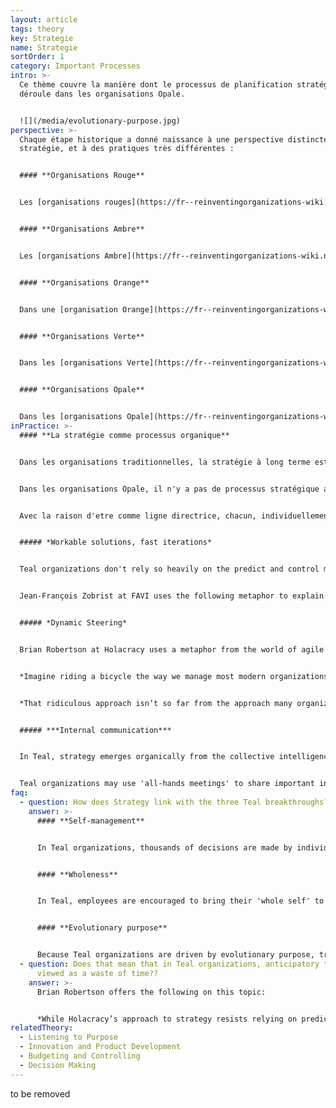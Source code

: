 ```yaml
---
layout: article
tags: theory
key: Strategie
name: Strategie
sortOrder: 1
category: Important Processes
intro: >-
  Ce thème couvre la manière dont le processus de planification stratégique se
  déroule dans les organisations Opale.


  ![](/media/evolutionary-purpose.jpg)
perspective: >-
  Chaque étape historique a donné naissance à une perspective distincte sur la
  stratégie, et à des pratiques très différentes :


  #### **Organisations Rouge**


  Les [organisations rouges](https://fr--reinventingorganizations-wiki.netlify.app/theory/red-organizations/) ne développent généralement pas d'objectifs ou de stratégies à long terme au-delà de la survie. Le(s) chef(s) cherche(nt) à obtenir des gains à court terme pour maintenir le pouvoir, et à répondre aux menaces et aux opportunités lorsqu'elles se présentent.


  #### **Organisations Ambre**


  Les [organisations Ambre](https://fr--reinventingorganizations-wiki.netlify.app/theory/amber-paradigm-and-organizations/) peuvent développer des stratégies mais ne les mettent pas en avant, car le monde est considéré comme relativement immuable et prévisible. L'accent est plutôt mis sur les processus. Dans la mesure où des stratégies sont développées, elles le sont uniquement au sommet de la hiérarchie. Les décisions sont transmises aux travailleurs au bas de l'échelle, l'information n'étant partagée qu'en cas de besoin.


  #### **Organisations Orange**


  Dans une [organisation Orange](https://fr--reinventingorganizations-wiki.netlify.app/theory/orange-paradigm-and-organizations/), la stratégie devient beaucoup plus importante, car le monde est considéré comme de plus en plus dynamique. Cependant, si le monde est considéré comme de plus en plus compliqué, il est toujours considéré comme prévisible. La stratégie reste généralement un processus très descendant, mais elle passe du "commande et contrôle" à "prévoit et contrôle". Afin de maintenir un avantage concurrentiel, le paradigme orange conclut que de larges pans de l'organisation doivent être responsabilisés et bénéficier d'une certaine marge de manœuvre pour penser et exécuter par eux-mêmes. C'est ainsi qu'est née la gestion par objectifs - la direction générale formule une orientation générale et décline en cascade les objectifs et les jalons pour atteindre le résultat souhaité. Cela a donné lieu à des processus familiers tels que la planification stratégique, le budget annuel, les tableaux de bord et les indicateurs clés de performance.


  #### **Organisations Verte**


  Dans les [organisations Verte](https://fr--reinventingorganizations-wiki.netlify.app/theory/green-paradigm-and-organizations/), la structure organisationnelle est davantage décentralisée : les échelons inférieurs sont de plus en plus responsabilisés et l'une des principales responsabilités des dirigeants est de faciliter cette responsabilisation. Toutefois, les organisations Verte conservent généralement une certaine forme de structure hiérarchique, la direction stratégique venant principalement du sommet. La stratégie est aussi désormais mise au service d'une finalité, qui va au-delà des objectifs orange que sont le gain et le profit.


  #### **Organisations Opale**


  Dans les [organisations Opale](https://fr--reinventingorganizations-wiki.netlify.app/theory/teal-paradigm-and-organizations/), le pouvoir est diffus. L'auto-gouvernance remplace la hiérarchie. La réflexion stratégique peut venir de n'importe où, pas seulement du sommet. Les membres de l'équipe peuvent offrir des conseils, suggérer des initiatives, recommander des changements - à condition de consulter les parties intéressées en cours de route. L'utilisation du "processus de sollicitation d'avis" est l'ingrédient essentiel. La stratégie est également inextricablement liée à la finalité, et la planification stratégique conventionnelle est remplacée par une "LISTENING TO PURPOSE".
inPractice: >-
  #### **La stratégie comme processus organique**


  Dans les organisations traditionnelles, la stratégie à long terme est décidée par ceux qui sont au sommet - généralement le PDG et l'équipe de direction. Les stratégies sont développées par le biais d'un processus qui commence par l'examen, par la direction, d'informations confidentielles et sensibles. Ces informations peuvent consister en des prédictions à long terme et des plans et solutions pour tirer parti des opportunités qu'elles prévoient. Les plans deviennent des objectifs annuels, avec des différentes cibles. Une documentation détaillée décrit le plan d'action préétabli. La nouvelle orientation/le nouveau plan est communiqué de haut en bas.


  Dans les organisations Opale, il n'y a pas de processus stratégique au sens classique du terme. Au lieu d'une direction fixée par le sommet, les membres de ces organisations "LISTEN" la raison d'etre de l'organisation et obtiennent ainsi une idée générale de la direction que l'organisation pourrait être appelée à prendre. Un plan plus détaillé n'est pas nécessaire. Cela limiterait les possibilités à un plan étroit et préétabli.


  Avec la raison d'etre comme ligne directrice, chacun, individuellement et collectivement, est habilité à percevoir ce qui pourrait être demandé. La stratégie se développe de manière organique, tout le temps, partout, alors que les gens proposent leurs idées et les testent sur le terrain. L'organisation évolue, se transforme, s'étend ou se contracte, en réponse à un processus d'intelligence collective. La réalité est le grand arbitre, pas le PDG, le conseil d'administration ou un comité. Ce qui fonctionne prend de l'élan et de l'énergie au sein de l'organisation ; les autres idées ne sont pas retenues et s'étiolent. \[Laloux, Frederic (2014-02-09). Reinventing Organizations: A Guide to Creating Organizations Inspired by the Next Stage of Human Consciousness (Kindle Locations 4506-4509). Nelson Parker. Kindle Edition.]


  ##### *Workable solutions, fast iterations*


  Teal organizations don't rely so heavily on the predict and control model. While predicting the future may be helpful in a *complicated* world, it is less relevant in an increasingly *complex* world. Out of this understanding, Teal organizations tend to move to implementing workable solutions, today, that can be improved at any point. Companies are not chained to strategic planning processes, or driven to achieve targets that might be quickly out of date. These companies are freer to progress quickly, via fast iterations, and revise strategies as necessary.


  Jean-François Zobrist at FAVI uses the following metaphor to explain the difference. An airplane like a Boeing 747 is a *complicated* system. There are millions of parts that need to work together seamlessly. But everything can be mapped out; if you change one part, you should be able to predict all the consequences. A bowl of spaghetti is a *complex* system. Even though it has just a few dozen “parts,” it is virtually impossible to predict what will happen when you pull at the end of a strand of spaghetti that sticks out of the bowl.^\[Laloux, Frederic (2014-02-09). Reinventing Organizations: A Guide to Creating Organizations Inspired by the Next Stage of Human Consciousness (Kindle Locations 4577-4581). Nelson Parker. Kindle Edition.]


  ##### *Dynamic Steering*


  Brian Robertson at Holacracy uses a metaphor from the world of agile software development to describe how the planning process differs in Teal organizations:


  *Imagine riding a bicycle the way we manage most modern organizations. You would hold a big meeting to decide the angle at which you should hold the handlebars; you’d map your journey in as much detail as possible, factoring in all known obstacles and the exact timing and degree to which you would need to adjust your course to avoid these. Then you would get on the bicycle, hold the handlebars rigidly at the angle calculated, close your eyes, and steer according to plan. Odds are you would not reach your target, even if you did manage to keep the bicycle upright for the entire trip. When the bicycle falls over, you might ask: “Why didn’t we get this right the first time?” And maybe: “Who screwed up?”*


  *That ridiculous approach isn’t so far from the approach many organizations take to strategic planning. By contrast, Holacracy helps an organization operate more like the way we actually ride a bicycle, using a dynamic steering paradigm. Dynamic steering means constant adjustment in light of real feedback, which makes for a more organic and emergent path. If you watch even the most skilled cyclist, you’ll see a slight but constant weaving, as the rider constantly takes in sensory feedback about his present state and environment, and makes minor corrections to direction, speed, balance, and aerodynamics. Weaving arises because the rider maintains a dynamic equilibrium while moving forward, using rapid feedback to stay within the many constraints of the environment and equipment. Instead of wasting a lot of time and energy predicting exactly the “right” path in advance, he instead holds his purpose in mind, stays present in the moment, and finds the most natural way forward as he goes. That’s not to say the rider doesn’t have a plan or at least some sense of his likely route, just that he gains more control, not less, by surrendering to present reality continuously and trusting his capacity to sense and respond in the moment. Similarly, we have the opportunity to get more control in our organizations by more relentlessly facing reality and adapting continuously. When we become attached to a specific predicted outcome, there’s a risk we will get stuck fighting reality when it doesn’t conform to our prediction.*^\[Robertson, Brian J. (2015-06-02). Holacracy: The New Management System for a Rapidly Changing World (Kindle Locations 1765-1781). Henry Holt and Co.. Kindle Edition.]


  ##### ***Internal communication***


  In Teal, strategy emerges organically from the collective intelligence of everyone in the organization. This collective intelligence is encouraged by sharing company data and information. As everyone is 'in the know', information is available to all to offer strategic suggestions.


  Teal organizations may use 'all-hands meetings' to share important information, and to discuss the organization's response. This reflects trust in the organization's collective intelligence. It also rejects the notion that a only small group of people at the top could master all the complex information necessary to make sound strategic choices.^\[Frederic. Reinventing Organizations (pp110-112). Nelson Parker, 2014.]
faq:
  - question: How does Strategy link with the three Teal breakthroughs?
    answer: >-
      #### **Self-management**


      In Teal organizations, thousands of decisions are made by individuals and teams who are trusted to do the right thing. Plans are not handed down from the top with little room to maneuver. People are trusted to plan, make improvements, and execute.


      #### **Wholeness**


      In Teal, employees are encouraged to bring their 'whole self' to work: the emotional, the intuitive, and the spiritual are all welcome. The workplace becomes more holistic as a result. This allows for, and encourages, reflection and mindfulness. Reflection on the company's purpose and direction is encouraged.


      #### **Evolutionary purpose**


      Because Teal organizations are driven by evolutionary purpose, traditional strategic planning is replaced by the process of listening to purpose. The purpose of an organization is a manifestation of its collective intelligence, and so its direction cannot be mandated from the top down.
  - question: Does that mean that in Teal organizations, anticipatory thinking is
      viewed as a waste of time??
    answer: >-
      Brian Robertson offers the following on this topic:


      *While Holacracy’s approach to strategy resists relying on predictions, that’s not to say all forward-looking projections and anticipatory thinking are useless. In this regard, it’s helpful to understand the difference between a prediction and a projection. “Predict” comes from the Latin præ-, “before,” and dicere, “to say”— thus it literally means “to say before,” or “to foretell, prophesize.” “Project,” on the other hand, is from the Latin pro-, “forward,” and jacere, “to throw”— thus, “to throw forth.” In order to throw forth, you must be firmly grounded in the place you are starting from: the present reality. Getting real data and “throwing it forth” to get a sense of where events are headed is often useful to better understand your context, and it is different than “foretelling and prophesizing” where reality will be in the future.*^[Robertson, Brian J. (2015-06-02). Holacracy: The New Management System for a Rapidly Changing World (Kindle Locations 1834-1842). Henry Holt and Co.. Kindle Edition.]
relatedTheory:
  - Listening to Purpose
  - Innovation and Product Development
  - Budgeting and Controlling
  - Decision Making
---
```

to be removed